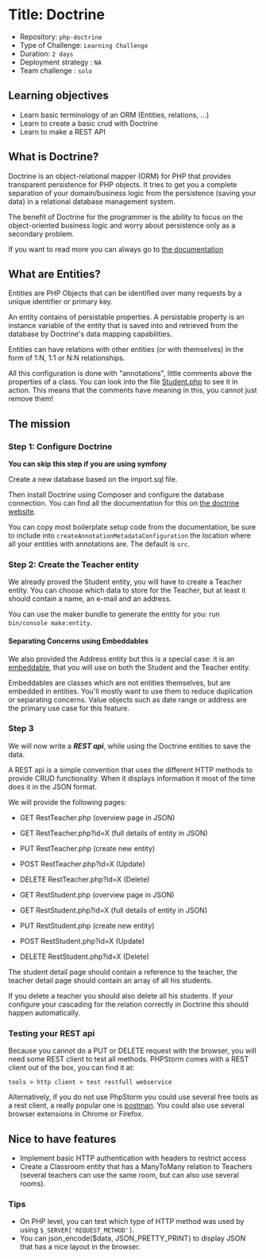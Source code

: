 # Title: Doctrine

- Repository: `php-doctrine`
- Type of Challenge: `Learning Challenge`
- Duration: `2 days`
- Deployment strategy : `NA`
- Team challenge : `solo`

## Learning objectives
- Learn basic terminology of an ORM (Entities, relations, ...)
- Learn to create a basic crud with Doctrine
- Learn to make a REST API

## What is Doctrine?
Doctrine is an object-relational mapper (ORM) for PHP that provides transparent persistence for PHP objects. It tries to get you a complete separation of your domain/business logic from the persistence (saving your data) in a relational database management system.

The benefit of Doctrine for the programmer is the ability to focus on the object-oriented business logic and worry about persistence only as a secondary problem.

If you want to read more you can always go to [the documentation](https://www.doctrine-project.org/projects/doctrine-orm/en/current/tutorials/getting-started.html)

## What are Entities?
Entities are PHP Objects that can be identified over many requests by a unique identifier or primary key.

An entity contains of persistable properties. A persistable property is an instance variable of the entity that is saved into and retrieved from the database by Doctrine's data mapping capabilities.

Entities can have relations with other entities (or with themselves) in the form of 1:N, 1:1 or N:N relationships.

All this configuration is done with "annotations", little comments above the properties of a class. You can look into the file [Student.php](Student.php) to see it in action. This means that the comments have meaning in this, you cannot just remove them!

## The mission 

### Step 1: Configure Doctrine 
**You can skip this step if you are using symfony**

Create a new database based on the import.sql file.

Then install Doctrine using Composer and configure the database connection. You can find all the documentation for this on [the doctrine website](https://www.doctrine-project.org/projects/doctrine-orm/en/2.6/tutorials/getting-started.html#getting-started-with-doctrine).

You can copy most boilerplate setup code from the documentation, be sure to include into `createAnnotationMetadataConfiguration` the location where all your entities with annotations are. The default is `src`.

### Step 2: Create the Teacher entity
We already proved the Student entity, you will have to create a Teacher entity. You can choose which data to store for the Teacher, but at least it should contain a name, an e-mail and an address.

You can use the maker bundle to generate the entity for you: run `bin/console make:entity`.

#### Separating Concerns using Embeddables
We also provided the Address entity but this is a special case: it is an [embeddable](https://www.doctrine-project.org/projects/doctrine-orm/en/2.6/tutorials/embeddables.html), that you will use on both the Student and the Teacher entity.

Embeddables are classes which are not entities themselves, but are embedded in entities. You'll mostly want to use them to reduce duplication or separating concerns. Value objects such as date range or address are the primary use case for this feature.

### Step 3
We will now write a ***REST api***, while using the Doctrine entities to save the data.

A REST api is a simple convention that uses the different HTTP methods to provide CRUD functionality. When it displays information it most of the time does it in the JSON format.

We will provide the following pages:

- GET RestTeacher.php (overview page in JSON)
- GET RestTeacher.php?id=X (full details of entity in JSON)
- PUT RestTeacher.php (create new entity)
- POST RestTeacher.php?id=X (Update)
- DELETE RestTeacher.php?id=X (Delete)


- GET RestStudent.php (overview page in JSON)
- GET RestStudent.php?id=X (full details of entity in JSON)
- PUT RestStudent.php (create new entity)
- POST RestStudent.php?id=X (Update)
- DELETE RestStudent.php?id=X (Delete)

The student detail page should contain a reference to the teacher, the teacher detail page should contain an array of all his students.

If you delete a teacher you should also delete all his students. If your configure your cascading for the relation correctly in Doctrine this should happen automatically.

### Testing your REST api
Because you cannot do a PUT or DELETE request with the browser, you will need some REST client to test all methods.
PHPStorm comes with a REST client out of the box, you can find it at:

`tools > http client > test restfull webservice`

Alternatively, if you do not use PhpStorm you could use several free tools as a rest client, a really popular one is [postman](https://www.getpostman.com/).
You could also use several browser extensions in Chrome or Firefox.

## Nice to have features
- Implement basic HTTP authentication with headers to restrict access
- Create a Classroom entity that has a ManyToMany relation to Teachers (several teachers can use the same room, but can also use several rooms).

### Tips
- On PHP level, you can test which type of HTTP method was used by using `$_SERVER['REQUEST_METHOD']`.
- You can json_encode($data, JSON_PRETTY_PRINT) to display JSON that has a nice layout in the browser.
